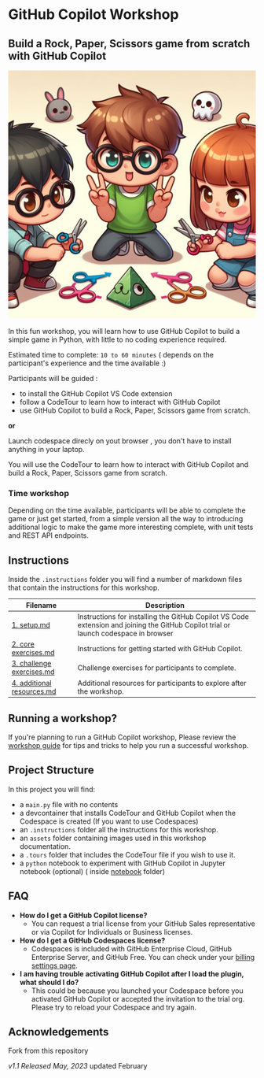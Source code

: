 # GitHub Copilot Workshop

## Build a Rock, Paper, Scissors game from scratch with GitHub Copilot

![Rock Paper Scissors image](./assets/game.jpeg)

In this fun workshop, you will learn how to use GitHub Copilot to build a simple game in Python, with little to no coding experience required.

Estimated time to complete: `10 to 60 minutes` ( depends on the participant's experience and the time available :)

Participants will be guided :
- to install the GitHub Copilot VS Code extension
- follow a CodeTour to learn how to interact with GitHub Copilot
- use GitHub Copilot to build a Rock, Paper, Scissors game from scratch. 

__or__ 

Launch codespace direcly on yout browser , you don't have to install anything in your laptop.


You will use the CodeTour to learn how to interact with GitHub Copilot and build a Rock, Paper, Scissors game from scratch.

### Time workshop
Depending on the time available, participants will be able to complete the game or just get started, 
from a simple version all the way to introducing additional logic to make the game more interesting complete, with unit tests and REST API endpoints.



## Instructions 

Inside the `.instructions` folder you will find a number of markdown files that contain the instructions for this workshop.

Filename | Description
--- | ---
[1. setup.md](</.instructions/1. setup.md>) | Instructions for installing the GitHub Copilot VS Code extension and joining the GitHub Copilot trial or launch codespace in browser
[2. core exercises.md](</.instructions/2. core exercises.md>) | Instructions for getting started with GitHub Copilot.
[3. challenge exercises.md](</.instructions/3. challenge exercises.md>) | Challenge exercises for participants to complete.
[4. additional resources.md](</.instructions/4. additional resources.md>) | Additional resources for participants to explore after the workshop.


## Running a workshop?

If you're planning to run a GitHub Copilot workshop, 
Please review the [workshop guide](</.instructions/workshop organisers.md>) for tips and tricks to help you run a successful workshop. 


## Project Structure

In this project you will find: 

* a `main.py` file with no contents
* a devcontainer that installs CodeTour and GitHub Copilot when the Codespace is created (If you want to use Codespaces)
* an `.instructions` folder all the instructions for this workshop.
* an `assets` folder containing images used in this workshop documentation.
* a `.tours` folder that includes the CodeTour file if you wish to use it.
* a `python` notebook to experiment with GitHub Copilot in Jupyter notebook (optional) ( inside [notebook](dalle-3/rockdalle3.ipynb) folder)

## FAQ 

- **How do I get a GitHub Copilot license?**
  - You can request a trial license from your GitHub Sales representative or via Copilot for Individuals or Business licenses.
- **How do I get a GitHub Codespaces license?**
    - Codespaces is included with GitHub Enterprise Cloud, GitHub Enterprise Server, and GitHub Free. You can check under your [billing settings page](https://github.com/settings/billing).
- **I am having trouble activating GitHub Copilot after I load the plugin, what should I do?**
    - This could be because you launched your Codespace before you activated GitHub Copilot or accepted the invitation to the trial org. Please try to reload your Codespace and try again.

## Acknowledgements

Fork from this repository 

_v1.1 Released May, 2023_ updated February
